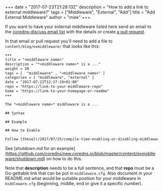 +++
date = "2017-07-23T21:28:13Z"
description = "How to add a link to external middleware?"
tags = ["Middleware", "External", "Add"]
title = "Add External Middleware"
author = "miek"
+++

If you want to have your external middleware listed here send an email to the [coredns-discuss email
list](/community) with the details or create [a pull
request](https://github.com/coredns/coredns.io).

In that email or pull request you'll need to add a file to `content/blog/exmiddleware/` that looks
like this:

~~~ txt
+++
title = "<middleware name>"
description = "*<middleware name>* is a ..."
weight = 10
tags = [  "middleware" , "<middleware name>" ]
categories = [ "middleware", "external" ]
date = "2017-07-22T12:37:19+01:00"
repo = "https://link-to-your-middleware-repo"
home = "https://link-to-your-homepage-or-readme"
+++

The *<middleware name>* middleware is a ...

## Syntax

## Example

## How to Enable

Follow [these](/2017/07/25/compile-time-enabling-or-disabling-middleware/) steps.
~~~

See [shutdown.md for an example]
(https://github.com/coredns/new.coredns.io/blob/master/content/exmiddleware/shutdown.md) on how to do
this.

Note that **description** needs to be a full sentence, and that **repo** must be a Go-gettable link
that can be put in `middleware.cfg`. Also document in your README.md what would be suitable position
for your middleware in `middleware.cfg` (beginning, middle, end or give it a specific number).
